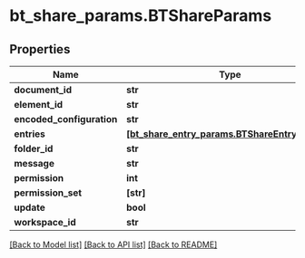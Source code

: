 # bt_share_params.BTShareParams

## Properties
Name | Type | Description | Notes
------------ | ------------- | ------------- | -------------
**document_id** | **str** |  | [optional] 
**element_id** | **str** |  | [optional] 
**encoded_configuration** | **str** |  | [optional] 
**entries** | [**[bt_share_entry_params.BTShareEntryParams]**](BTShareEntryParams.md) |  | [optional] 
**folder_id** | **str** |  | [optional] 
**message** | **str** |  | [optional] 
**permission** | **int** |  | [optional] 
**permission_set** | **[str]** |  | [optional] 
**update** | **bool** |  | [optional] 
**workspace_id** | **str** |  | [optional] 

[[Back to Model list]](../README.md#documentation-for-models) [[Back to API list]](../README.md#documentation-for-api-endpoints) [[Back to README]](../README.md)


